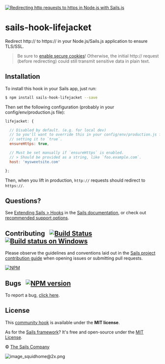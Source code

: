 [![Redirecting http requests to https in Node.js with Sails.js](https://camo.githubusercontent.com/9e49073459ed4e0e2687b80eaf515d87b0da4a6b/687474703a2f2f62616c64657264617368792e6769746875622e696f2f7361696c732f696d616765732f6c6f676f2e706e67)](https://sailsjs.com)

# sails-hook-lifejacket

Redirect http:// to https:// in your Node.js/Sails.js application to ensure TLS/SSL.

> Be sure to [enable secure cookies](https://sailsjs.com/documentation/reference/configuration/sails-config-http)!  Otherwise, the initial http:// request (before redirecting) could still transmit sensitive data in plain text.


## Installation

To install this hook in your Sails app, just run:

```bash
$ npm install sails-hook-lifejacket --save
```

Then set the following configuration (probably in your config/env/production.js file):

```js
lifejacket: {

  // Disabled by default. (e.g. for local dev)
  // So you'll want to override this in your config/env/production.js file,
  // setting it to `true`.
  ensureHttps: true,

  // Must be set manually if `ensureHttps` is enabled.
  // > Should be provided as a string, like `foo.example.com`.
  host: 'mysweetsite.com'

};
```

Then, when you lift in production, `http://` requests should redirect to `https://`.


## Questions?

See [Extending Sails > Hooks](https://sailsjs.com/documentation/concepts/extending-sails/hooks) in the [Sails documentation](https://sailsjs.com/documentation), or check out [recommended support options](https://sailsjs.com/support).


## Contributing &nbsp; [![Build Status](https://travis-ci.org/sailshq/sails-hook-lifejacket.svg?branch=master)](https://travis-ci.org/sailshq/sails-hook-lifejacket) &nbsp; [![Build status on Windows](https://ci.appveyor.com/api/projects/status/u0i1o62tsw6ymbjd/branch/master?svg=true)](https://ci.appveyor.com/project/mikermcneil/sails-hook-lifejacket/branch/master)

Please observe the guidelines and conventions laid out in the [Sails project contribution guide](https://sailsjs.com/documentation/contributing) when opening issues or submitting pull requests.

[![NPM](https://nodei.co/npm/sails-hook-lifejacket.png?downloads=true)](http://npmjs.com/package/sails-hook-lifejacket)


## Bugs &nbsp; [![NPM version](https://badge.fury.io/js/sails-hook-lifejacket.svg)](http://npmjs.com/package/sails-hook-lifejacket)

To report a bug, [click here](https://sailsjs.com/bugs).



## License

This [community hook](https://sailsjs.com/documentation/concepts/extending-sails/hooks) is available under the **MIT license**.

As for the [Sails framework](https://sailsjs.com)?  It's free and open-source under the [MIT License](https://sailsjs.com/license).

&copy; [The Sails Company](https://sailsjs.com/about)

![image_squidhome@2x.png](http://i.imgur.com/RIvu9.png)
